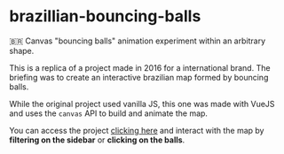 # brazillian-bouncing-balls
🇧🇷 Canvas "bouncing balls" animation experiment within an arbitrary shape.

This is a replica of a project made in 2016 for a international brand.
The briefing was to create an interactive brazilian map formed by bouncing balls.

While the original project used vanilla JS, this one was made with VueJS and uses the `canvas` API to build and animate the map.

You can access the project [clicking here](https://filipemerker.github.io/brazillian-bouncing-balls/) and interact with the map by **filtering on the sidebar** or **clicking on the balls**.
